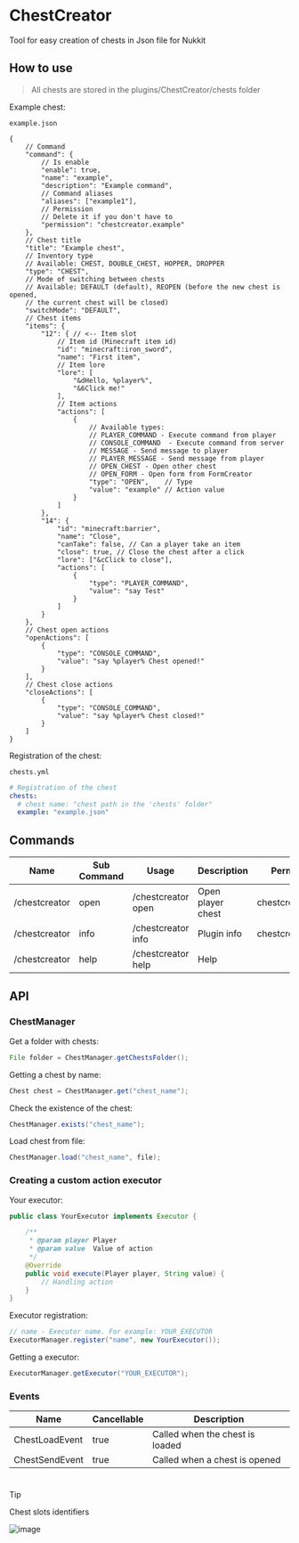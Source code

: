 # ChestCreator
Tool for easy creation of chests in Json file for Nukkit

## How to use

> All chests are stored in the plugins/ChestCreator/chests folder

Example chest:

`example.json`
```json5
{
    // Command
    "command": {
        // Is enable
        "enable": true,
        "name": "example",
        "description": "Example command", 
        // Command aliases
        "aliases": ["example1"],
        // Permission
        // Delete it if you don't have to
        "permission": "chestcreator.example"
    },
    // Chest title
    "title": "Example chest",
    // Inventory type
    // Available: CHEST, DOUBLE_CHEST, HOPPER, DROPPER
    "type": "CHEST",
    // Mode of switching between chests
    // Available: DEFAULT (default), REOPEN (before the new chest is opened, 
    // the current chest will be closed)
    "switchMode": "DEFAULT",
    // Chest items
    "items": {
        "12": { // <-- Item slot
            // Item id (Minecraft item id)
            "id": "minecraft:iron_sword",
            "name": "First item",
            // Item lore
            "lore": [
                "&dHello, %player%",
                "&6Click me!"
            ],
            // Item actions
            "actions": [
                {
                    // Available types: 
                    // PLAYER_COMMAND - Execute command from player
                    // CONSOLE_COMMAND  - Execute command from server
                    // MESSAGE - Send message to player
                    // PLAYER_MESSAGE - Send message from player
                    // OPEN_CHEST - Open other chest
                    // OPEN_FORM - Open form from FormCreator
                    "type": "OPEN",    // Type
                    "value": "example" // Action value
                }
            ]   
        },
        "14": {
            "id": "minecraft:barrier",
            "name": "Close",
            "canTake": false, // Can a player take an item
            "close": true, // Close the chest after a click
            "lore": ["&cClick to close"],
            "actions": [
                {
                    "type": "PLAYER_COMMAND",
                    "value": "say Test"
                }
            ]
        }
    },
    // Chest open actions
    "openActions": [
        {
            "type": "CONSOLE_COMMAND",
            "value": "say %player% Chest opened!"
        }
    ],
    // Chest close actions
    "closeActions": [
        {
            "type": "CONSOLE_COMMAND",
            "value": "say %player% Chest closed!"
        }
    ]
}
```
Registration of the chest:

`chests.yml`
```yml
# Registration of the chest
chests:
  # chest name: "chest path in the 'chests' folder"
  example: "example.json"
```

## Commands
| Name          | Sub Command | Usage                               | Description       | Permission        |
|---------------|-------------|-------------------------------------|-------------------|-------------------|
| /chestcreator | open        | /chestcreator open <chest> <player> | Open player chest | chestcreator.open |
| /chestcreator | info        | /chestcreator info                  | Plugin info       | chestcreator.info |
| /chestcreator | help        | /chestcreator help                  | Help              |                   |

## API
### ChestManager
Get a folder with chests:
```java
File folder = ChestManager.getChestsFolder();
```
Getting a chest by name:
```java
Chest chest = ChestManager.get("chest_name");
```
Check the existence of the chest:
```java
ChestManager.exists("chest_name");
```
Load chest from file:
```java
ChestManager.load("chest_name", file);
```

### Creating a custom action executor

Your executor:
```java
public class YourExecutor implements Executor {

    /**
     * @param player Player
     * @param value  Value of action
     */
    @Override
    public void execute(Player player, String value) {
        // Handling action
    }
}
```

Executor registration:
```java
// name - Executor name. For example: YOUR_EXECUTOR 
ExecutorManager.register("name", new YourExecutor());
```
Getting a executor:
```java
ExecutorManager.getExecutor("YOUR_EXECUTOR");
```

### Events
| Name           | Cancellable | Description                      |
|----------------|-------------|----------------------------------|
| ChestLoadEvent | true        | Called when the chest is loaded  |
| ChestSendEvent | true        | Called when a chest is opened    |

# 

> [!TIP]
> Chest slots identifiers
> 
> ![image](https://github.com/MEFRREEX/ChestCreator/assets/83061703/95e27994-0668-4654-b41c-d846148550f4)

